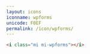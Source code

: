 ```yaml
---
layout: icons
iconname: wpforms
unicode: F0EF
permalink: /icon/wpforms/
---
```


``` html
<i class="mi mi-wpforms"></i>
```
